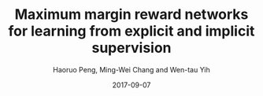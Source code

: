 ---
title: "Maximum margin reward networks for learning from explicit and implicit supervision"
collection: publications
permalink: /publication/2017-09-07-0063
date: 2017-09-07
author: 'Haoruo Peng, Ming-Wei Chang and Wen-tau Yih'
venue: 'EMNLP-2017'
video: https://vimeo.com/238234174
---